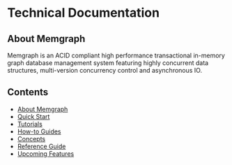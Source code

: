 # Technical Documentation

## About Memgraph

Memgraph is an ACID compliant high performance transactional in-memory graph
database management system featuring highly concurrent
data structures, multi-version concurrency control and asynchronous IO.

[//]: # (When adding a new documentation file, please add it to the list)

## Contents

  * [About Memgraph](#about-memgraph)
  * [Quick Start](quick_start.md)
  * [Tutorials](tutorials/tutorials_overview.md)
  * [How-to Guides](how-to_guides/how-to_guides_overview.md)
  * [Concepts](concepts/concepts_overview.md)
  * [Reference Guide](reference_guide/reference_overview.md)
  * [Upcoming Features](upcoming-features.md)

[//]: # (Nothing should go below the contents section)
